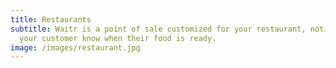 ```yaml
---
title: Restaurants
subtitle: Waitr is a point of sale customized for your restaurant, notifying
  your customer know when their food is ready.
image: /images/restaurant.jpg
---
```

